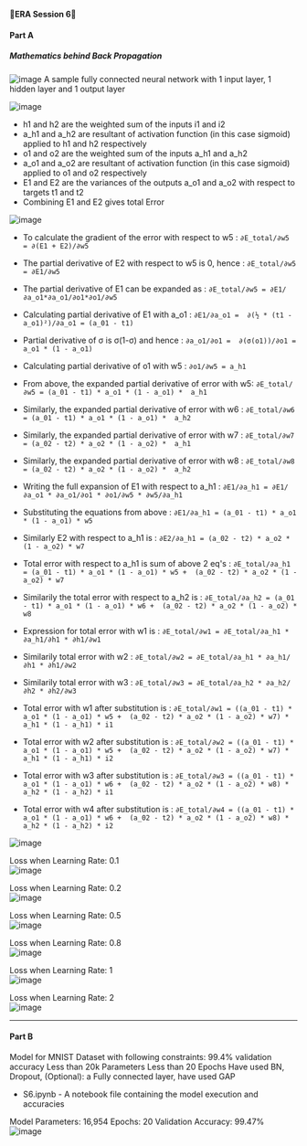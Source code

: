 &#x1F537;**ERA Session 6**&#x1F537;

#### **Part A**

##### **Mathematics behind Back Propagation**

![image](https://github.com/nanekja/tsai/assets/12238843/2423f84c-1331-41dc-8d3a-83a0d4f704b9)
A sample fully connected neural network with 1 input layer, 1 hidden layer and 1 output layer

![image](https://github.com/nanekja/tsai/assets/12238843/8e196cc3-676b-4f5b-b0f8-2ce9828a3fb9)

* h1 and h2 are the weighted sum of the inputs i1 and i2	
* a_h1 and a_h2 are resultant of activation function (in this case sigmoid) applied to h1 and h2 respectively	
* o1 and o2 are the weighted sum of the inputs a_h1 and a_h2	
* a_o1 and a_o2 are resultant of activation function (in this case sigmoid) applied to o1 and o2 respectively	
* E1 and E2 are the variances of the outputs a_o1 and a_o2 with respect to targets t1 and t2	
* Combining E1 and E2 gives total Error	

![image](https://github.com/nanekja/tsai/assets/12238843/a5904f0b-565d-4f46-abb7-0772132e9f80)


* To calculate the gradient of the error with respect to w5   :						`∂E_total/∂w5 = ∂(E1 + E2)/∂w5` 
* The partial derivative of E2 with respect to w5 is 0, hence :						`∂E_total/∂w5 = ∂E1/∂w5`	
* The partial derivative of E1 can be expanded as             :						`∂E_total/∂w5 = ∂E1/∂a_o1*∂a_o1/∂o1*∂o1/∂w5`	
* Calculating partial derivative of E1 with a_o1              :						`∂E1/∂a_o1 =  ∂(½ * (t1 - a_o1)²)/∂a_o1 = (a_01 - t1)`	
* Partial derivative of σ is σ(1-σ) and hence                 :						`∂a_o1/∂o1 =  ∂(σ(o1))/∂o1 = a_o1 * (1 - a_o1)`	
* Calculating partial derivative of o1 with w5                :						`∂o1/∂w5 = a_h1`	

* From above, the expanded partial derivative of error with w5:						`∂E_total/∂w5 = (a_01 - t1) * a_o1 * (1 - a_o1) *  a_h1`
* Similarly, the expanded partial derivative of error with w6 :						`∂E_total/∂w6 = (a_01 - t1) * a_o1 * (1 - a_o1) *  a_h2`
* Similarly, the expanded partial derivative of error with w7 :						`∂E_total/∂w7 = (a_02 - t2) * a_o2 * (1 - a_o2) *  a_h1`
* Similarly, the expanded partial derivative of error with w8 :						`∂E_total/∂w8 = (a_02 - t2) * a_o2 * (1 - a_o2) *  a_h2`

* Writing the full expansion of E1 with respect to a_h1       :						`∂E1/∂a_h1 = ∂E1/∂a_o1 * ∂a_o1/∂o1 * ∂o1/∂w5 * ∂w5/∂a_h1`	
* Substituting the equations from above                       :						`∂E1/∂a_h1 = (a_01 - t1) * a_o1 * (1 - a_o1) * w5`	
* Similarly E2 with respect to a_h1 is                        :						`∂E2/∂a_h1 = (a_02 - t2) * a_o2 * (1 - a_o2) * w7`	
* Total error with respect to a_h1 is sum of above 2 eq's     :						`∂E_total/∂a_h1 = (a_01 - t1) * a_o1 * (1 - a_o1) * w5 +  (a_02 - t2) * a_o2 * (1 - a_o2) * w7`	
* Similarily the total error with respect to a_h2 is          :						`∂E_total/∂a_h2 = (a_01 - t1) * a_o1 * (1 - a_o1) * w6 +  (a_02 - t2) * a_o2 * (1 - a_o2) * w8`	
							
* Expression for total error with w1 is                       :						`∂E_total/∂w1 = ∂E_total/∂a_h1 * ∂a_h1/∂h1 * ∂h1/∂w1`	
* Similarily total error with w2                              :						`∂E_total/∂w2 = ∂E_total/∂a_h1 * ∂a_h1/∂h1 * ∂h1/∂w2`	
* Similarily total error with w3                              :						`∂E_total/∂w3 = ∂E_total/∂a_h2 * ∂a_h2/∂h2 * ∂h2/∂w3`	
							
* Total error with w1 after substitution is                   :						`∂E_total/∂w1 = ((a_01 - t1) * a_o1 * (1 - a_o1) * w5 +  (a_02 - t2) * a_o2 * (1 - a_o2) * w7) * a_h1 * (1 - a_h1) * i1`	
* Total error with w2 after substitution is                   :						`∂E_total/∂w2 = ((a_01 - t1) * a_o1 * (1 - a_o1) * w5 +  (a_02 - t2) * a_o2 * (1 - a_o2) * w7) * a_h1 * (1 - a_h1) * i2`	
* Total error with w3 after substitution is                   :						`∂E_total/∂w3 = ((a_01 - t1) * a_o1 * (1 - a_o1) * w6 +  (a_02 - t2) * a_o2 * (1 - a_o2) * w8) * a_h2 * (1 - a_h2) * i1`	
* Total error with w4 after substitution is                   :						`∂E_total/∂w4 = ((a_01 - t1) * a_o1 * (1 - a_o1) * w6 +  (a_02 - t2) * a_o2 * (1 - a_o2) * w8) * a_h2 * (1 - a_h2) * i2`	

![image](https://github.com/nanekja/tsai/assets/12238843/baab00f0-d5ce-41ec-844a-a7e35472a88a)


Loss when Learning Rate: 0.1\
![image](https://github.com/nanekja/tsai/assets/12238843/bb04500c-bb42-425a-9f2e-bdd64e5a699e)

Loss when Learning Rate: 0.2\
![image](https://github.com/nanekja/tsai/assets/12238843/e91fb5d6-7b3c-4d85-a419-a91a5464b935)

Loss when Learning Rate: 0.5\
![image](https://github.com/nanekja/tsai/assets/12238843/9fa769cb-24e9-4597-a786-3a02a7e61b8a)

Loss when Learning Rate: 0.8\
![image](https://github.com/nanekja/tsai/assets/12238843/3d8c9b9a-ad28-4ed9-9da1-ca064ee3dde4)

Loss when Learning Rate: 1\
![image](https://github.com/nanekja/tsai/assets/12238843/ecf7d17e-d5a5-4647-838e-dba2faa52b30)

Loss when Learning Rate: 2\
![image](https://github.com/nanekja/tsai/assets/12238843/718411d0-8ff2-4999-9ad6-4693c5d4e3e3)



---------------------------------------------------------------------------------------------------------------------------------------------------------------------
#### **Part B**

Model for MNIST Dataset with following constraints:
99.4% validation accuracy
Less than 20k Parameters
Less than 20 Epochs
Have used BN, Dropout,
(Optional): a Fully connected layer, have used GAP

* S6.ipynb - A notebook file containing the model execution and accuracies

Model Parameters: 16,954
Epochs: 20
Validation Accuracy: 99.47%
![image](https://github.com/nanekja/tsai/assets/12238843/818b9667-6f8b-424e-a706-8a185e41f312)



